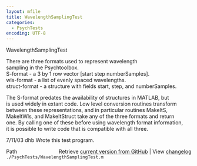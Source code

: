 ```yaml
---
layout: mfile
title: WavelengthSamplingTest
categories:
  - PsychTests
encoding: UTF-8
---
```


WavelengthSamplingTest  

There are three formats used to represent wavelength  
sampling in the Psychtoolbox.  
  S-format      - a 3 by 1 row vector [start step numberSamples].  
  wls-format    - a list of evenly spaced wavelengths.  
  struct-format - a structure with fields start, step, and numberSamples.  

The S-format predates the availability of structures in MATLAB, but  
is used widely in extant code.  Low level conversion routines transform  
between these representations, and in particular routines MakeItS,  
MakeItWls, and MakeItStruct take any of the three formats and return  
one.  By calling one of these before using wavelength format information,  
it is possible to write code that is compatible with all three.  

7/11/03  dhb  Wrote this test program.  


<div class="code_header" style="text-align:right;">
  <span style="float:left;">Path&nbsp;&nbsp;</span> <span class="counter">Retrieve <a href=
  "https://raw.github.com/Psychtoolbox-3/Psychtoolbox-3/beta/./PsychTests/WavelengthSamplingTest.m">current version from GitHub</a> | View <a href=
  "https://github.com/Psychtoolbox-3/Psychtoolbox-3/commits/beta/./PsychTests/WavelengthSamplingTest.m">changelog</a></span>
</div>
<div class="code">
  <code>./PsychTests/WavelengthSamplingTest.m</code>
</div>
